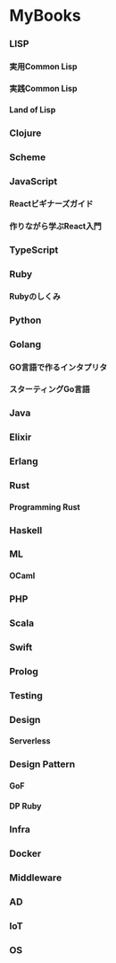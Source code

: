MyBooks
=======

### LISP
#### 実用Common Lisp
#### 実践Common Lisp
#### Land of Lisp

### Clojure

### Scheme

### JavaScript
#### Reactビギナーズガイド
#### 作りながら学ぶReact入門

### TypeScript

### Ruby
#### Rubyのしくみ

### Python

### Golang
#### GO言語で作るインタプリタ
#### スターティングGo言語

### Java

### Elixir

### Erlang

### Rust
#### Programming Rust

### Haskell

### ML
#### OCaml

### PHP

### Scala

### Swift

### Prolog

### Testing

### Design
#### Serverless

### Design Pattern
#### GoF
#### DP Ruby

### Infra

### Docker

### Middleware

### AD

### IoT

### OS
